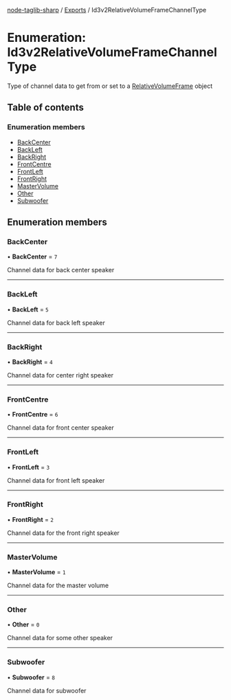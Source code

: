 [node-taglib-sharp](../README.md) / [Exports](../modules.md) / Id3v2RelativeVolumeFrameChannelType

# Enumeration: Id3v2RelativeVolumeFrameChannelType

Type of channel data to get from or set to a [RelativeVolumeFrame](id3v2frameclasstype.md#relativevolumeframe) object

## Table of contents

### Enumeration members

- [BackCenter](id3v2relativevolumeframechanneltype.md#backcenter)
- [BackLeft](id3v2relativevolumeframechanneltype.md#backleft)
- [BackRight](id3v2relativevolumeframechanneltype.md#backright)
- [FrontCentre](id3v2relativevolumeframechanneltype.md#frontcentre)
- [FrontLeft](id3v2relativevolumeframechanneltype.md#frontleft)
- [FrontRight](id3v2relativevolumeframechanneltype.md#frontright)
- [MasterVolume](id3v2relativevolumeframechanneltype.md#mastervolume)
- [Other](id3v2relativevolumeframechanneltype.md#other)
- [Subwoofer](id3v2relativevolumeframechanneltype.md#subwoofer)

## Enumeration members

### BackCenter

• **BackCenter** = `7`

Channel data for back center speaker

___

### BackLeft

• **BackLeft** = `5`

Channel data for back left speaker

___

### BackRight

• **BackRight** = `4`

Channel data for center right speaker

___

### FrontCentre

• **FrontCentre** = `6`

Channel data for front center speaker

___

### FrontLeft

• **FrontLeft** = `3`

Channel data for front left speaker

___

### FrontRight

• **FrontRight** = `2`

Channel data for the front right speaker

___

### MasterVolume

• **MasterVolume** = `1`

Channel data for the master volume

___

### Other

• **Other** = `0`

Channel data for some other speaker

___

### Subwoofer

• **Subwoofer** = `8`

Channel data for subwoofer
